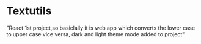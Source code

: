# Textutils
"React 1st project,so basiclally it is web app which converts the lower case to upper case vice versa, dark and light theme mode added to project"
